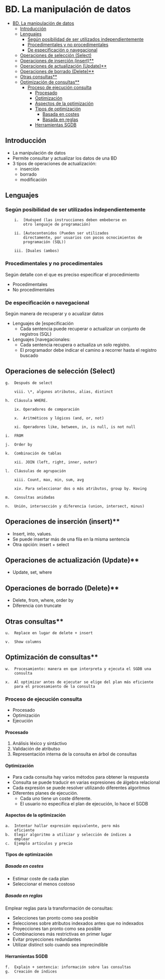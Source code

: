# BD. La manipulación de datos

- [BD. La manipulación de datos](#bd-la-manipulaci%C3%B3n-de-datos)
  - [Introducción](#introducci%C3%B3n)
  - [Lenguajes](#lenguajes)
    - [Según posibilidad de ser utilizados independientemente](#seg%C3%BAn-posibilidad-de-ser-utilizados-independientemente)
    - [Procedimentales y no procedimentales](#procedimentales-y-no-procedimentales)
    - [De especificación o navegacional](#de-especificaci%C3%B3n-o-navegacional)
  - [Operaciones de selección (Select)](#operaciones-de-selecci%C3%B3n-select)
  - [Operaciones de inserción (insert)**](#operaciones-de-inserci%C3%B3n-insert)
  - [Operaciones de actualización (Update)**](#operaciones-de-actualizaci%C3%B3n-update)
  - [Operaciones de borrado (Delete)**](#operaciones-de-borrado-delete)
  - [Otras consultas**](#otras-consultas)
  - [Optimización de consultas**](#optimizaci%C3%B3n-de-consultas)
    - [Proceso de ejecución consulta](#proceso-de-ejecuci%C3%B3n-consulta)
      - [Procesado](#procesado)
      - [Optimización](#optimizaci%C3%B3n)
      - [Aspectos de la optimización](#aspectos-de-la-optimizaci%C3%B3n)
      - [Tipos de optimización](#tipos-de-optimizaci%C3%B3n)
        - [Basada en costes](#basada-en-costes)
        - [Basada en reglas](#basada-en-reglas)
      - [Herramientas SGDB](#herramientas-sgdb)

## Introducción

- La manipulación de datos
- Permite consultar y actualizar los datos de una BD
- 3 tipos de operaciones de actualización: 
  - inserción
  - borrado
  - modificación

## Lenguajes

### Según posibilidad de ser utilizados independientemente

        i.  [Huésped (las instrucciones deben embeberse en
            otro lenguaje de programación)

        ii. [Autocontenidos (Pueden ser utilizados
            directamente, por usuarios con pocos ocnocimientos de
            programación (SQL))

        iii. [Duales (ambos)

### Procedimentales y no procedimentales

Según detalle con el que es preciso especificar el procedimiento

- Procedimentales
- No procedimentales

### De especificación o navegacional

Según manera de recuperar y o acualizar datos

- Lenguajes de [especificación
  - Cada sentencia puede recuperar o actualizar un conjunto de registros (SQL)
- Lenguajes [navegacionales: 
  - Cada sentencia recupera o actualiza un solo registro. 
  - El programador debe indicar el camino a recorrer hasta el registro buscado

## Operaciones de selección (Select)

    g.  Después de select

        viii. \*, algunos atributos, alias, distinct

    h.  Cláusula WHERE.

        ix. Operadores de comparación

        x.  Aritméticos y lógicos (and, or, not)

        xi. Operadores like, between, in, is null, is not null

    i.  FROM

    j.  Order by

    k.  Combinación de tablas

        xii. JOIN (left, right, inner, outer)

    l.  Cláusulas de agrupación

        xiii. Count, max, min, sum, avg

        xiv. Para seleccionar dos o más atributos, group by. Having

    m.  Consultas anidadas

    n.  Unión, intersección y diferencia (union, intersect, minus)

## Operaciones de inserción (insert)**

- Insert, into, values.
- Se puede insertar más de una fila en la misma sentencia
- Otra opción: insert + select

## Operaciones de actualización (Update)**

- Update, set, where

## Operaciones de borrado (Delete)**

- Delete, from, where, order by
- Diferencia con truncate

## Otras consultas**

    u.  Replace en lugar de delete + insert

    v.  Show columns

## Optimización de consultas**

    w.  Procesamiento: manera en que interpreta y ejecuta el SGDB una
        consulta

    x.  Al optimizar antes de ejecutar se elige del plan más eficiente
        para el procesamiento de la consulta

### Proceso de ejecución consulta

- Procesado
- Optimización
- Ejecución

#### Procesado

1.  Análisis léxico y sintáctivo
2.  Validación de atributso
3.  Representación interna de la consulta en árbol de
    consultas

#### Optimización

- Para cada consulta hay varios métodos para obtener la respuesta
- Consulta se puede traducir en varias expresiones de álgebra relacional
- Cada expresión se puede resolver utilizando diferentes algoritmos
- Diferentes planes de ejecución.
  - Cada uno tiene un coste diferente.
  - El usuario no especifica el plan de ejecución, lo hace el SGDB

#### Aspectos de la optimización

    a.  Intentar hallar expresión equivalente, pero más
        eficiente
    b.  Elegir algoritmo a utilizar y selección de índices a
        emplear
    c.  Ejemplo artículos y precio

#### Tipos de optimización

##### Basada en costes

- Estimar coste de cada plan
- Seleccionar el menos costoso

##### Basada en reglas

Emplear reglas para la transformación de consultas:

- Selecciones tan pronto como sea posible
- Selecciones sobre atributos indexados antes que no indexados
- Proyecciones tan pronto como sea posible
- Combinaciones más restrictivas en primer lugar
- Evitar proyecciones redundantes
- Utilizar distinct solo cuando sea imprecindible

#### Herramientas SGDB

    f.  Explain + sentencia: información sobre las consultas
    g.  Creación de índices
